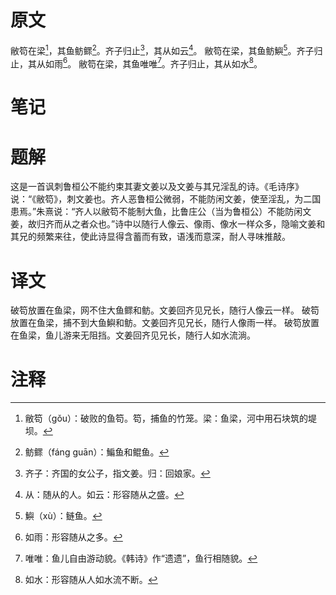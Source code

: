 # 原文
敝笱在梁[^1]，其鱼鲂鳏[^2]。齐子归止[^3]，其从如云[^4]。
敝笱在梁，其鱼鲂鱮[^5]。齐子归止，其从如雨[^6]。
敝笱在梁，其鱼唯唯[^7]。齐子归止，其从如水[^8]。
# 笔记

# 题解
这是一首讽刺鲁桓公不能约束其妻文姜以及文姜与其兄淫乱的诗。《毛诗序》说：“《敝笱》，刺文姜也。齐人恶鲁桓公微弱，不能防闲文姜，使至淫乱，为二国患焉。”朱熹说：“齐人以敝笱不能制大鱼，比鲁庄公（当为鲁桓公）不能防闲文姜，故归齐而从之者众也。”诗中以随行人像云、像雨、像水一样众多，隐喻文姜和其兄的频繁来往，使此诗显得含蓄而有致，语浅而意深，耐人寻味推敲。
# 译文
破笱放置在鱼梁，网不住大鱼鳏和鲂。文姜回齐见兄长，随行人像云一样。
破笱放置在鱼梁，捕不到大鱼鱮和鲂。文姜回齐见兄长，随行人像雨一样。
破笱放置在鱼梁，鱼儿游来无阻挡。文姜回齐见兄长，随行人如水流淌。
# 注释

[^1]: 敝笱（gǒu）：破败的鱼笱。笱，捕鱼的竹笼。梁：鱼梁，河中用石块筑的堤坝。
[^2]: 鲂鳏（fáng guān）：鯿鱼和鲲鱼。
[^3]: 齐子：齐国的女公子，指文姜。归：回娘家。
[^4]: 从：随从的人。如云：形容随从之盛。
[^5]: 鱮（xù）：鲢鱼。
[^6]: 如雨：形容随从之多。
[^7]: 唯唯：鱼儿自由游动貌。《韩诗》作“遗遗”，鱼行相随貌。
[^8]: 如水：形容随从人如水流不断。